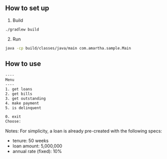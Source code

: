 ## How to set up
1. Build
```bash
./gradlew build
```
2. Run
```bash
java -cp build/classes/java/main com.amartha.sample.Main
```

## How to use
```bash
----
Menu
----
1. get loans
2. get bills
3. get outstanding
4. make payment
5. is delinquent

0. exit
Choose:
```

Notes:
For simplicity, a loan is already pre-created with the following specs:
* tenure: 50 weeks
* loan amount: 5,000,000
* annual rate (fixed): 10%
